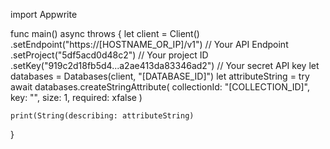 import Appwrite

func main() async throws {
    let client = Client()
      .setEndpoint("https://[HOSTNAME_OR_IP]/v1") // Your API Endpoint
      .setProject("5df5acd0d48c2") // Your project ID
      .setKey("919c2d18fb5d4...a2ae413da83346ad2") // Your secret API key
    let databases = Databases(client, "[DATABASE_ID]")
    let attributeString = try await databases.createStringAttribute(
        collectionId: "[COLLECTION_ID]",
        key: "",
        size: 1,
        required: xfalse
    )

    print(String(describing: attributeString)
}
